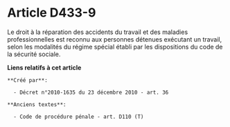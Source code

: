 # Article D433-9

Le droit à la réparation des accidents du travail et des maladies professionnelles est reconnu aux personnes détenues
exécutant un travail, selon les modalités du régime spécial établi par les dispositions du code de la sécurité sociale.

**Liens relatifs à cet article**

	**Créé par**:

	  - Décret n°2010-1635 du 23 décembre 2010 - art. 36

	**Anciens textes**:

	  - Code de procédure pénale - art. D110 (T)
